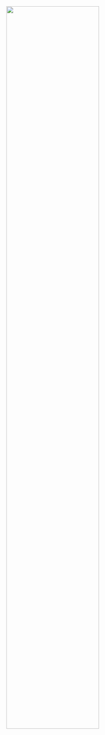 <link rel="stylesheet" type="text/css" media="all" href="style.css" />
<a href="#" style="cursor: default;"><img src="https://metrics.lecoq.io/Bluehatcoders?template=classic&languages=1&isocalendar=1&introduction=1&stars=1&lines=1&notable=1&tweets=1&isocalendar.duration=full-year&languages.limit=8&languages.colors=github&languages.threshold=0%25&introduction.title=true&stars.limit=10&notable.repositories=true&tweets.attachments=true&tweets.limit=5&tweets.user=.user.twitter&config.twemoji=true" width="70%" style="cursor: default;margin-left: 45px;"/></a>
